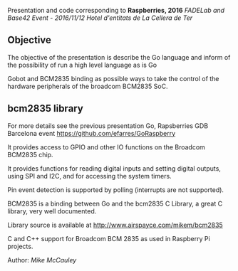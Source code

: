 
Presentation and code corresponding to 
**Raspberries, 2016**
*FADELab and Base42 Event - 2016/11/12 Hotel d'entitats de La Cellera de Ter*

## Objective
The objective of the presentation is describe the Go language and inform of the possibility of run a high level language as is Go 

Gobot and BCM2835 binding as possible ways to take the control of the hardware peripherals of the broadcom BCM2835 SoC.


## bcm2835 library

For more details see the previous presentation Go, Rapsberries GDB Barcelona event https://github.com/efarres/GoRaspberry

It provides access to GPIO and other IO functions on the Broadcom BCM2835 chip.

It provides functions for reading digital inputs and setting digital outputs, using SPI and I2C, and for accessing the system timers.

Pin event detection is supported by polling (interrupts are not supported).

BCM2835 is a binding between Go and the bcm2835 C Library, a great C library, very well documented. 

Library source is available at http://www.airspayce.com/mikem/bcm2835

C and C++ support for Broadcom BCM 2835 as used in Raspberry Pi projects.

Author: *Mike McCauley*
